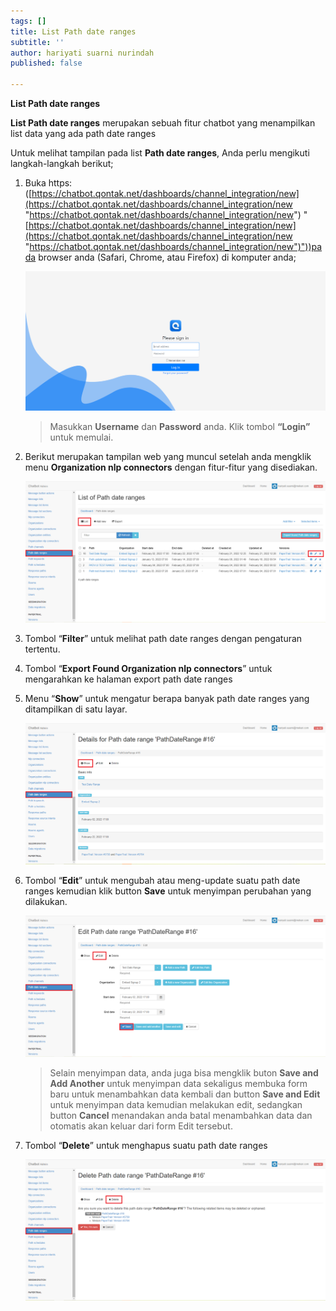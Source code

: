 ```yaml
---
tags: []
title: List Path date ranges
subtitle: ''
author: hariyati suarni nurindah
published: false

---
```

**List Path date ranges**

**List Path date ranges** merupakan sebuah fitur chatbot yang menampilkan list data yang ada path date ranges

Untuk melihat tampilan pada list **Path date ranges**, Anda perlu mengikuti langkah-langkah berikut;

1. Buka https: ([https://chatbot.qontak.net/dashboards/channel_integration/new](https://chatbot.qontak.net/dashboards/channel_integration/new "https://chatbot.qontak.net/dashboards/channel_integration/new") "[https://chatbot.qontak.net/dashboards/channel_integration/new](https://chatbot.qontak.net/dashboards/channel_integration/new "https://chatbot.qontak.net/dashboards/channel_integration/new")"))pada browser anda (Safari, Chrome, atau Firefox) di komputer anda;

   ![](/uploads/channell.PNG)

   > Masukkan **Username** dan **Password** anda. Klik tombol **“Login”** untuk memulai.
2. Berikut merupakan tampilan web yang muncul setelah anda mengklik menu **Organization nlp connectors** dengan fitur-fitur yang disediakan.

   ![](/uploads/path-data-rangers-update1.PNG)
3. Tombol “**Filter**” untuk melihat path date ranges dengan pengaturan tertentu.
4. Tombol “**Export Found Organization nlp connectors**” untuk mengarahkan ke halaman export  path date ranges
5. Menu “**Show**” untuk mengatur berapa banyak  path date ranges yang ditampilkan di satu layar.

   ![](/uploads/path-data-rangers-update2.PNG)
6. Tombol “**Edit**” untuk mengubah atau meng-update suatu path date ranges kemudian klik button **Save** untuk menyimpan perubahan yang dilakukan.

   ![](/uploads/path-data-rangers-update3.PNG)

   > Selain menyimpan data, anda juga bisa mengklik buton **Save and Add Another** untuk menyimpan data sekaligus membuka form baru untuk menambahkan data kembali dan button **Save and Edit** untuk menyimpan data kemudian melakukan edit, sedangkan button **Cancel** menandakan anda batal menambahkan data dan otomatis akan keluar dari form Edit tersebut.
7. Tombol “**Delete**” untuk menghapus suatu  path date ranges

   ![](/uploads/path-data-rangers-update4.PNG)